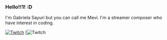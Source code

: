 ### Hello!!1! :D

<!--
**iMevi/iMevi** is a ✨ _special_ ✨ repository because its `README.md` (this file) appears on your GitHub profile.

Here are some ideas to get you started:

- 🔭 I’m currently working on ...
- 🌱 I’m currently learning ...
- 👯 I’m looking to collaborate on ...
- 🤔 I’m looking for help with ...
- 💬 Ask me about ...
- 📫 How to reach me: ...
- 😄 Pronouns: ...
- ⚡ Fun fact: ...
-->

I'm Gabriela Sayuri but you can call me Mevi. I'm a streamer composer who have interest in coding.

[![Twitch](https://img.shields.io/badge/Twitch-6441A5?style=for-the-badge&logo=twitch&logoColor=white)](https://twitch.tv/imevis)
[![Twitch](https://img.shields.io/twitch/status/iMevi)
